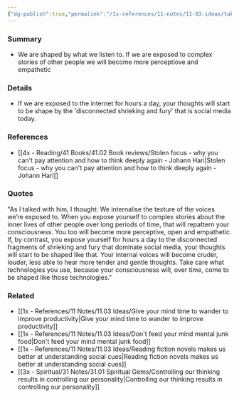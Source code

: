 ```yaml
---
{"dg-publish":true,"permalink":"/1x-references/11-notes/11-03-ideas/take-care-what-technologies-you-use-they-will-shape-your-mind-and-thoughts/","title":"Take care what technologies you use, they will shape your mind and thoughts","created":"2025-02-08T20:31:20.264+03:00","updated":"2025-02-08T21:29:32.017+03:00"}
---
```



### Summary
- We are shaped by what we listen to. If we are exposed to complex stories of other people we will become more perceptiove and empathetic

### Details
- If we are exposed to the internet for hours a day, your thoughts will start to be shape by the 'disconnected shrieking and fury' that is social media today.

### References
- [[4x - Reading/41 Books/41.02 Book reviews/Stolen focus - why you can't pay attention and how to think deeply again - Johann Hari\|Stolen focus - why you can't pay attention and how to think deeply again - Johann Hari]]

### Quotes
"As I talked with him, I thought: We internalise the texture of the voices we’re exposed to. When you expose yourself to complex stories about the inner lives of other people over long periods of time, that will repattern your consciousness. You too will become more perceptive, open and empathetic. If, by contrast, you expose yourself for hours a day to the disconnected fragments of shrieking and fury that dominate social media, your thoughts will start to be shaped like that. Your internal voices will become cruder, louder, less able to hear more tender and gentle thoughts. Take care what technologies you use, because your consciousness will, over time, come to be shaped like those technologies."

### Related
- [[1x - References/11 Notes/11.03 Ideas/Give your mind time to wander to improve productivity\|Give your mind time to wander to improve productivity]]
- [[1x - References/11 Notes/11.03 Ideas/Don't feed your mind mental junk food\|Don't feed your mind mental junk food]]
- [[1x - References/11 Notes/11.03 Ideas/Reading fiction novels makes us better at understanding social cues\|Reading fiction novels makes us better at understanding social cues]]
- [[3x - Spiritual/31 Notes/31.01 Spiritual Gems/Controlling our thinking results in controlling our personality\|Controlling our thinking results in controlling our personality]]
